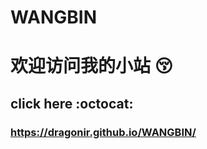 # WANGBIN
# 欢迎访问我的小站  :kissing_closed_eyes:

## click here  :octocat:
### https://dragonir.github.io/WANGBIN/ 